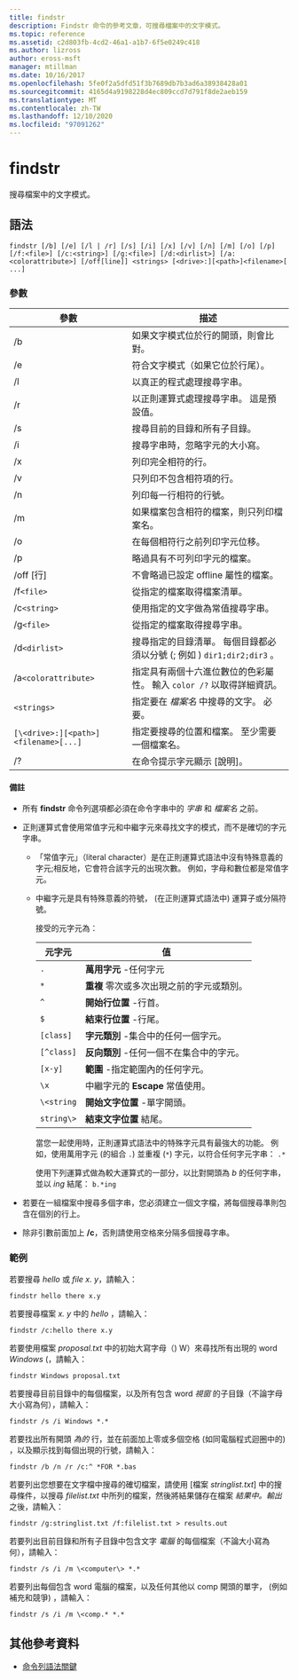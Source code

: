 ```yaml
---
title: findstr
description: Findstr 命令的參考文章，可搜尋檔案中的文字模式。
ms.topic: reference
ms.assetid: c2d803fb-4cd2-46a1-a1b7-6f5e0249c418
ms.author: lizross
author: eross-msft
manager: mtillman
ms.date: 10/16/2017
ms.openlocfilehash: 5fe0f2a5dfd51f3b7689db7b3ad6a38938428a01
ms.sourcegitcommit: 4165d4a9198228d4ec809ccd7d791f8de2aeb159
ms.translationtype: MT
ms.contentlocale: zh-TW
ms.lasthandoff: 12/10/2020
ms.locfileid: "97091262"
---
```

# <a name="findstr"></a>findstr

搜尋檔案中的文字模式。

## <a name="syntax"></a>語法

```
findstr [/b] [/e] [/l | /r] [/s] [/i] [/x] [/v] [/n] [/m] [/o] [/p] [/f:<file>] [/c:<string>] [/g:<file>] [/d:<dirlist>] [/a:<colorattribute>] [/off[line]] <strings> [<drive>:][<path>]<filename>[ ...]
```

### <a name="parameters"></a>參數

| 參數 | 描述 |
| --------- | ----------- |
| /b | 如果文字模式位於行的開頭，則會比對。 |
| /e | 符合文字模式（如果它位於行尾）。 |
| /l | 以真正的程式處理搜尋字串。 |
| /r | 以正則運算式處理搜尋字串。 這是預設值。 |
| /s | 搜尋目前的目錄和所有子目錄。 |
| /i | 搜尋字串時，忽略字元的大小寫。 |
| /x | 列印完全相符的行。 |
| /v | 只列印不包含相符項的行。 |
| /n | 列印每一行相符的行號。 |
| /m | 如果檔案包含相符的檔案，則只列印檔案名。 |
| /o | 在每個相符行之前列印字元位移。 |
| /p | 略過具有不可列印字元的檔案。 |
| /off [行] | 不會略過已設定 offline 屬性的檔案。 |
| /f`<file>` | 從指定的檔案取得檔案清單。 |
| /c`<string>` | 使用指定的文字做為常值搜尋字串。 |
| /g`<file>` | 從指定的檔案取得搜尋字串。 |
| /d`<dirlist>` | 搜尋指定的目錄清單。 每個目錄都必須以分號 (; 例如 ) `dir1;dir2;dir3` 。 |
| /a`<colorattribute>` | 指定具有兩個十六進位數位的色彩屬性。 輸入 `color /?` 以取得詳細資訊。 |
| `<strings>` | 指定要在 *檔案名* 中搜尋的文字。 必要。 |
| `[\<drive>:][<path>]<filename>[...]` | 指定要搜尋的位置和檔案。 至少需要一個檔案名。 |
| /? | 在命令提示字元顯示 [說明]。 |

#### <a name="remarks"></a>備註

- 所有 **findstr** 命令列選項都必須在命令字串中的 *字串* 和 *檔案名* 之前。

- 正則運算式會使用常值字元和中繼字元來尋找文字的模式，而不是確切的字元字串。

  - 「常值字元」（literal character）是在正則運算式語法中沒有特殊意義的字元;相反地，它會符合該字元的出現次數。 例如，字母和數位都是常值字元。

  - 中繼字元是具有特殊意義的符號， (在正則運算式語法中) 運算子或分隔符號。

    接受的元字元為：

    | 元字元 | 值 |
    | -------------- | ----- |
    | `.`            | **萬用字元** -任何字元 |
    | `*`            | **重複** 零次或多次出現之前的字元或類別。 |
    | `^`            | **開始行位置** -行首。 |
    | `$`            | **結束行位置** -行尾。 |
    | `[class]`      | **字元類別** -集合中的任何一個字元。 |
    | `[^class]`     | **反向類別** -任何一個不在集合中的字元。 |
    | `[x-y]`        | **範圍** -指定範圍內的任何字元。 |
    | `\x`           | 中繼字元的 **Escape** 常值使用。 |
    | `\<string`     | **開始文字位置** -單字開頭。 |
    | `string\>`     | **結束文字位置** 結尾。 |

    當您一起使用時，正則運算式語法中的特殊字元具有最強大的功能。 例如，使用萬用字元 (的組合 `.`) 並重複 (`*`) 字元，以符合任何字元字串： `.*`

    使用下列運算式做為較大運算式的一部分，以比對開頭為 *b* 的任何字串，並以 *ing* 結尾： `b.*ing`

- 若要在一組檔案中搜尋多個字串，您必須建立一個文字檔，將每個搜尋準則包含在個別的行上。

- 除非引數前面加上 **/c**，否則請使用空格來分隔多個搜尋字串。

### <a name="examples"></a>範例

若要搜尋 *hello* 或 *file* *x. y*，請輸入：

```
findstr hello there x.y
```

若要搜尋檔案 *x. y* 中的 *hello* ，請輸入：

```
findstr /c:hello there x.y
```

若要使用檔案 *proposal.txt* 中的初始大寫字母（) W）來尋找所有出現的 word *Windows* (，請輸入：

```
findstr Windows proposal.txt
```

若要搜尋目前目錄中的每個檔案，以及所有包含 word *視窗* 的子目錄（不論字母大小寫為何），請輸入：

```
findstr /s /i Windows *.*
```

若要找出所有開頭 *為的* 行，並在前面加上零或多個空格 (如同電腦程式迴圈中的) ，以及顯示找到每個出現的行號，請輸入：

```
findstr /b /n /r /c:^ *FOR *.bas
```

若要列出您想要在文字檔中搜尋的確切檔案，請使用 [檔案 *stringlist.txt*] 中的搜尋條件，以搜尋 *filelist.txt* 中所列的檔案，然後將結果儲存在檔案 *結果中。輸出* 之後，請輸入：

```
findstr /g:stringlist.txt /f:filelist.txt > results.out
```

若要列出目前目錄和所有子目錄中包含文字 *電腦* 的每個檔案（不論大小寫為何），請輸入：

```
findstr /s /i /m \<computer\> *.*
```

若要列出每個包含 word 電腦的檔案，以及任何其他以 comp 開頭的單字， (例如補充和競爭) ，請輸入：

```
findstr /s /i /m \<comp.* *.*
```

## <a name="additional-references"></a>其他參考資料

- [命令列語法關鍵](command-line-syntax-key.md)
